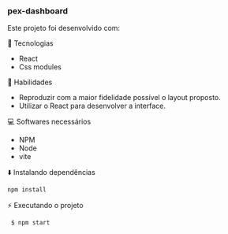 ### pex-dashboard

Este projeto foi desenvolvido com:

:rocket:  Tecnologias

- React
- Css modules

:pushpin: Habilidades

- Reproduzir com a maior fidelidade possível o layout proposto.
- Utilizar o React para desenvolver a interface.

 ‍💻 Softwares necessários

- NPM
- Node
- vite

 :arrow_down: Instalando dependências

```bash
npm install
```

 :zap: Executando o projeto

```bash
 $ npm start
 ```